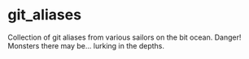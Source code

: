 # git_aliases

Collection of git aliases from various sailors on the bit ocean.
Danger! Monsters there may be...  lurking in the depths.
